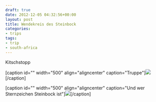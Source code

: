 ```yaml
---
draft: true
date: 2012-12-05 04:32:56+00:00
layout: post
title: Wendekreis des Steinbock
categories:
- trips
tags:
- trip
- south-africa
---
```


Kitschstopp



[caption id="" width="500" align="aligncenter" caption="Truppe"][![](http://clemi.ag3r.at/wp-content/uploads/2012/12/wpid-Photo-01.01.2009-0000.jpg)](http://clemi.ag3r.at/wp-content/uploads/2012/12/wpid-Photo-01.01.2009-0000.jpg)[/caption]
<!-- more -->

[caption id="" width="500" align="aligncenter" caption="Und wer Sternzeichen Steinbock ist"][![](http://clemi.ag3r.at/wp-content/uploads/2012/12/wpid-Photo-01.01.2009-00001.jpg)](http://clemi.ag3r.at/wp-content/uploads/2012/12/wpid-Photo-01.01.2009-00001.jpg)[/caption]
